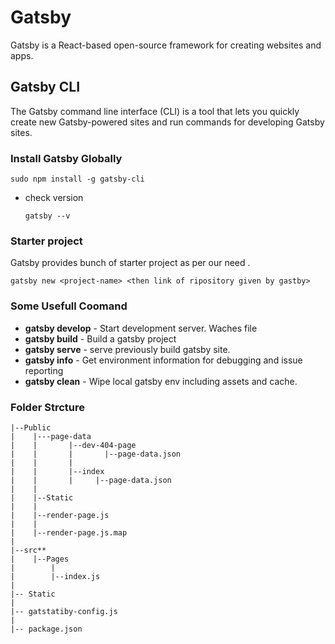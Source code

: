 # Gatsby

Gatsby is a React-based open-source framework for creating websites and apps.

## Gatsby CLI

The Gatsby command line interface (CLI) is a tool that lets you quickly create new Gatsby-powered sites and run commands for developing Gatsby sites.

### Install Gatsby Globally

```shell
sudo npm install -g gatsby-cli
```

- check version
  ```shell
  gatsby --v
  ```

### Starter project

Gatsby provides bunch of starter project as per our need .

```shell
gatsby new <project-name> <then link of ripository given by gastby>
```

### Some Usefull Coomand

- **gatsby develop** - Start development server. Waches file
- **gatsby build** - Build a gatsby project
- **gatsby serve** - serve previously build gatsby site.
- **gatsby info** - Get environment information for debugging and issue reporting
- **gatsby clean** - Wipe local gatsby env including assets and cache.

### Folder Strcture

```
|--Public
|    |---page-data
|    |       |--dev-404-page
|    |       |       |--page-data.json
|    |       |
|    |       |--index
|    |       |     |--page-data.json
|    |
|    |--Static
|    |
|    |--render-page.js
|    |
|    |--render-page.js.map
|
|--src**
|    |--Pages
|        |
|        |--index.js
|
|-- Static
|
|-- gatstatiby-config.js
|
|-- package.json
```
